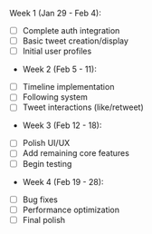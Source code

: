 Week 1 (Jan 29 - Feb 4):

- [ ] Complete auth integration
- [ ] Basic tweet creation/display
- [ ] Initial user profiles

- Week 2 (Feb 5 - 11):
- [ ] Timeline implementation
- [ ] Following system
- [ ] Tweet interactions (like/retweet)

- Week 3 (Feb 12 - 18):
- [ ] Polish UI/UX
- [ ] Add remaining core features
- [ ] Begin testing

- Week 4 (Feb 19 - 28):
- [ ] Bug fixes
- [ ] Performance optimization
- [ ] Final polish
